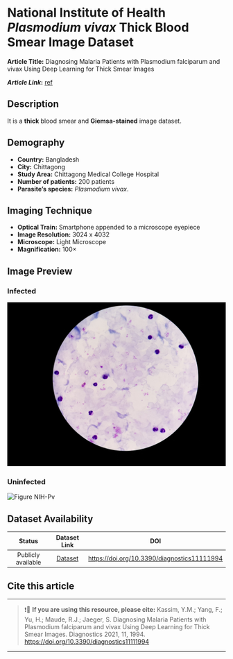 # **National Institute of Health _Plasmodium vivax_ Thick Blood Smear Image Dataset**  
**Article Title:** Diagnosing Malaria Patients with Plasmodium falciparum and vivax Using Deep Learning for Thick Smear Images

**_Article Link_:** [ref](https://www.mdpi.com/2075-4418/11/11/1994)

## **Description**
It is a **thick** blood smear and **Giemsa-stained** image dataset.

## **Demography**
+ **Country:** Bangladesh
+ **City:** Chittagong
+ **Study Area:** Chittagong Medical College Hospital
+ **Number of patients:** 200 patients 
+ **Parasite’s species:** _Plasmodium vivax_.

## **Imaging Technique**
+ **Optical Train:** Smartphone appended to a microscope eyepiece
+ **Image Resolution:** 3024 x 4032
+ **Microscope:** Light Microscope
+ **Magnification:** 100×

## **Image Preview**
### **Infected**
![Figure NIH-Pv](https://github.com/ItunuIsewon/Malaria-Blood-Smear-Images/blob/main/Images/NIH-%20Pv.jpg)


### **Uninfected**
![Figure NIH-Pv](https://github.com/ItunuIsewon/Malaria-Blood-Smear-Images/blob/main/Images/NIH%20uninfected.png)


## **Dataset Availability**
|**Status**|**Dataset Link**|**DOI**|
|:---:|:---:|:---:|
|Publicly available| [Dataset](https://lhncbc.nlm.nih.gov/LHC-research/LHC-projects/image-processing/malaria-datasheet.html)|https://doi.org/10.3390/diagnostics11111994|


## **Cite this article**
---
>
> ❗🛑 **If you are using this resource, please cite:** Kassim, Y.M.; Yang, F.; Yu, H.; Maude, R.J.; Jaeger, S. Diagnosing Malaria Patients with Plasmodium falciparum and vivax Using Deep Learning for Thick Smear Images. Diagnostics 2021, 11, 1994. https://doi.org/10.3390/diagnostics11111994
>
---
